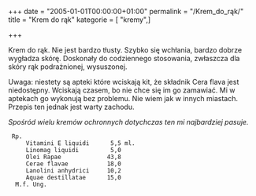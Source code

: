 +++
date = "2005-01-01T00:00:00+01:00"
permalink = "/Krem_do_rąk/"
title = "Krem do rąk"
kategorie = [ "kremy",]

+++

Krem do rąk. Nie jest bardzo tłusty. Szybko się wchłania, bardzo dobrze wygładza skórę. Doskonały do codziennego stosowania, zwłaszcza dla skóry rąk podrażnionej, wysuszonej.

Uwaga: niestety są apteki które wciskają kit, że składnik Cera flava jest niedostępny. Wciskają czasem, bo nie chce się im go zamawiać. Mi w aptekach go wykonują bez problemu. Nie wiem jak w innych miastach. Przepis ten jednak jest warty zachodu.

*Spośród wielu kremów ochronnych dotychczas ten mi najbardziej pasuje.*

     Rp.
         Vitamini E liquidi      5,5 ml.
         Linomag liquidi         5,0
         Olei Rapae             43,8
         Cerae flavae           18,0
         Lanolini anhydrici     10,2
         Aquae destillatae      15,0
      M.f. Ung.

